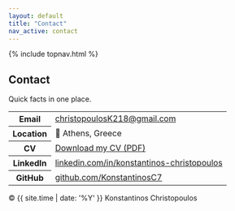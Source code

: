 ```yaml
---
layout: default
title: "Contact"
nav_active: contact
---
```


<link rel="stylesheet" href="{{ '/assets/css/style.css' | relative_url }}">

{% include topnav.html %}


<section class="section">
  <h1>Contact</h1>
  <p class="muted">Quick facts in one place.</p>

  <table class="kv-table">
    <tr>
      <th>Email</th>
      <td><a href="mailto:christopoulosK218@gmail.com">christopoulosK218@gmail.com</a></td>
    </tr>
    <tr>
      <th>Location</th>
      <td>📍 Athens, Greece</td>
    </tr>
    <tr>
      <th>CV</th>
      <td><a href="{{ '/assets/CV_Konstantinos_Christopoulos.pdf' | relative_url }}" target="_blank">Download my CV (PDF)</a></td>
    </tr>
    <tr>
      <th>LinkedIn</th>
      <td><a href="https://www.linkedin.com/in/konstantinos-christopoulos" target="_blank">linkedin.com/in/konstantinos-christopoulos</a></td>
    </tr>
    <tr>
      <th>GitHub</th>
      <td><a href="https://github.com/KonstantinosC7" target="_blank">github.com/KonstantinosC7</a></td>
    </tr>
  </table>
</section>

<footer class="footer">
  <span>© {{ site.time | date: '%Y' }} Konstantinos Christopoulos</span>
</footer>
